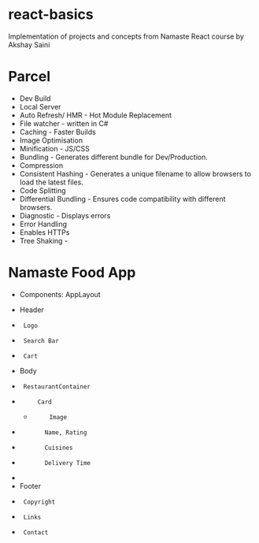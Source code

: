 # react-basics
Implementation of projects and concepts from Namaste React course by Akshay Saini

# Parcel
- Dev Build
- Local Server
- Auto Refresh/ HMR - Hot Module Replacement
- File watcher - written in C#
- Caching - Faster Builds
- Image Optimisation
- Minification - JS/CSS
- Bundling - Generates different bundle for Dev/Production.
- Compression
- Consistent Hashing - Generates a unique filename to allow browsers to load the latest files.
- Code Splitting
- Differential Bundling - Ensures code compatibility with different browsers.
- Diagnostic - Displays errors
- Error Handling
- Enables HTTPs
- Tree Shaking - 

# Namaste Food App

- Components: AppLayout
*  Header
*      Logo
*      Search Bar
*      Cart
*  Body
*      RestaurantContainer
*          Card
  *          Image
*            Name, Rating
*            Cuisines
*            Delivery Time
*
*  Footer
*      Copyright
*      Links
*      Contact